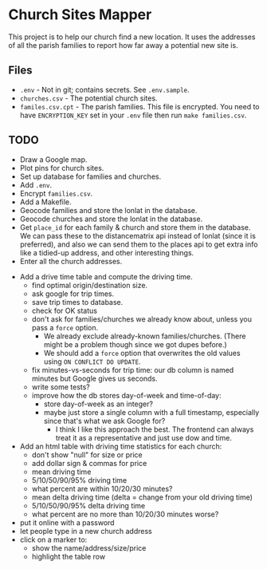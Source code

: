 Church Sites Mapper
===================

This project is to help our church find a new location. It uses the addresses of all the parish families to report how far away a potential new site is.


Files
-----

- `.env` - Not in git; contains secrets. See `.env.sample`.
- `churches.csv` - The potential church sites.
- `familes.csv.cpt` - The parish families. This file is encrypted. You need to have `ENCRYPTION_KEY` set in your `.env` file then run `make families.csv`.


TODO
----

+ Draw a Google map.
+ Plot pins for church sites.
+ Set up database for families and churches.
+ Add `.env`.
+ Encrypt `families.csv`.
+ Add a Makefile.
+ Geocode families and store the lonlat in the database.
+ Geocode churches and store the lonlat in the database.
+ Get `place_id` for each family & church and store them in the database.
  We can pass these to the distancematrix api instead of lonlat (since it is preferred),
  and also we can send them to the places api to get extra info like a tidied-up address, and other interesting things.
+ Enter all the church addresses.
- Add a drive time table and compute the driving time.
  + find optimal origin/destination size.
  + ask google for trip times.
  + save trip times to database.
  - check for OK status
  - don't ask for families/churches we already know about, unless you pass a `force` option.
    - We already exclude already-known families/churches. (There might be a problem though since we got dupes before.)
    - We should add a `force` option that overwrites the old values using `ON CONFLICT DO UPDATE`.
  + fix minutes-vs-seconds for trip time: our db column is named minutes but Google gives us seconds.
  - write some tests?
  + improve how the db stores day-of-week and time-of-day:
    + store day-of-week as an integer?
    + maybe just store a single column with a full timestamp, especially since that's what we ask Google for?
      + I think I like this approach the best. The frontend can always treat it as a representative and just use dow and time.
- Add an html table with driving time statistics for each church:
  + don't show "null" for size or price
  + add dollar sign & commas for price
  + mean driving time
  + 5/10/50/90/95% driving time
  - what percent are within 10/20/30 minutes?
  + mean delta driving time (delta = change from your old driving time)
  + 5/10/50/90/95% delta driving time
  - what percent are no more than 10/20/30 minutes worse?
- put it online with a password
- let people type in a new church address
- click on a marker to:
  - show the name/address/size/price
  - highlight the table row
